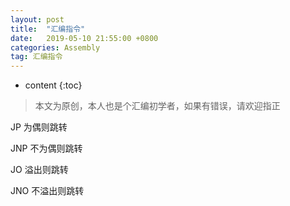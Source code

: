 ```yaml
---
layout: post
title:  "汇编指令"
date:   2019-05-10 21:55:00 +0800
categories: Assembly
tag: 汇编指令
---
```


* content
{:toc}


>本文为原创，本人也是个汇编初学者，如果有错误，请欢迎指正

JP 为偶则跳转

JNP 不为偶则跳转

JO 溢出则跳转

JNO 不溢出则跳转